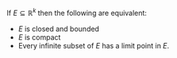 If $E\subseteq \mathbb{R}^{k}$ then the following are equivalent:
- $E$ is closed and bounded
- $E$ is compact
- Every infinite subset of $E$ has a limit point in $E$.